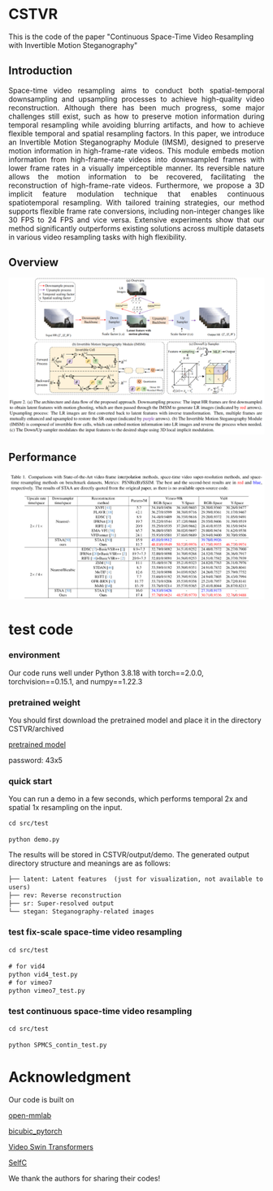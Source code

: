 # CSTVR 
This is the code of the paper "Continuous Space-Time Video Resampling with Invertible Motion Steganography"

## Introduction

<div style="text-align: justify; word-break: keep-all; hyphens: none;">
Space-time video resampling aims to conduct both spatial-temporal downsampling and upsampling processes to achieve high-quality video reconstruction. Although there has been much progress, some major challenges still exist, such as how to preserve motion information during temporal resampling while avoiding blurring artifacts, and how to achieve flexible temporal and spatial resampling factors.  In this paper, we introduce an Invertible Motion Steganography Module (IMSM), designed to preserve motion information in high-frame-rate videos. This module embeds motion information from high-frame-rate videos into downsampled frames with lower frame rates in a visually imperceptible manner. Its reversible nature allows the motion information to be recovered, facilitating the reconstruction of high-frame-rate videos. Furthermore, we propose a 3D implicit feature modulation technique that enables continuous spatiotemporal resampling. With tailored training strategies, our method supports flexible frame rate conversions, including non-integer changes like 30 FPS to 24 FPS and vice versa.  Extensive experiments show that our method significantly outperforms existing solutions across multiple datasets in various video resampling tasks with high flexibility. 

</div>
 
## Overview
<div align="center">
  <img src="pic/overview.png" alt="Description of the image" width="800"/>
</div>

## Performance
<div align="center">
  <img src="pic/performance.png" alt="Description of the image" width="800"/>
</div>

# test code


### environment

Our code runs well under Python 3.8.18 with torch==2.0.0, torchvision==0.15.1, and numpy==1.22.3

### pretrained weight

You should first download the pretrained model and place it in the directory CSTVR/archived

[pretrained model]( https://pan.baidu.com/s/16L1WyclbxvkRSIJDImIjWQ?pwd=43x5)

password: 43x5 

### quick start

You can run a demo in a few seconds, which performs temporal 2x and spatial 1x resampling on the input. 
```
cd src/test

python demo.py
```
The results will be stored in CSTVR/output/demo.
The generated output directory structure and meanings are as follows:
```
├── latent: Latent features  (just for visualization, not available to users)
├── rev: Reverse reconstruction  
├── sr: Super-resolved output  
└── stegan: Steganography-related images  
```


### test fix-scale space-time video resampling
```
cd src/test

# for vid4
python vid4_test.py 
# for vimeo7
python vimeo7_test.py
```

### test continuous space-time video resampling
```
cd src/test

python SPMCS_contin_test.py
```





# Acknowledgment
Our code is built on

 [open-mmlab](https://github.com/open-mmlab)

 [bicubic_pytorch](https://github.com/sanghyun-son/bicubic_pytorch)

 [Video Swin Transformers](https://github.com/shoaib6174/GSOC-22-Video-Swin-Transformers/tree/574dc10bdc12b47bea31917dfbd45d216855b033)

 [SelfC](https://github.com/tianyuan168326/SelfC)

 We thank the authors for sharing their codes!
